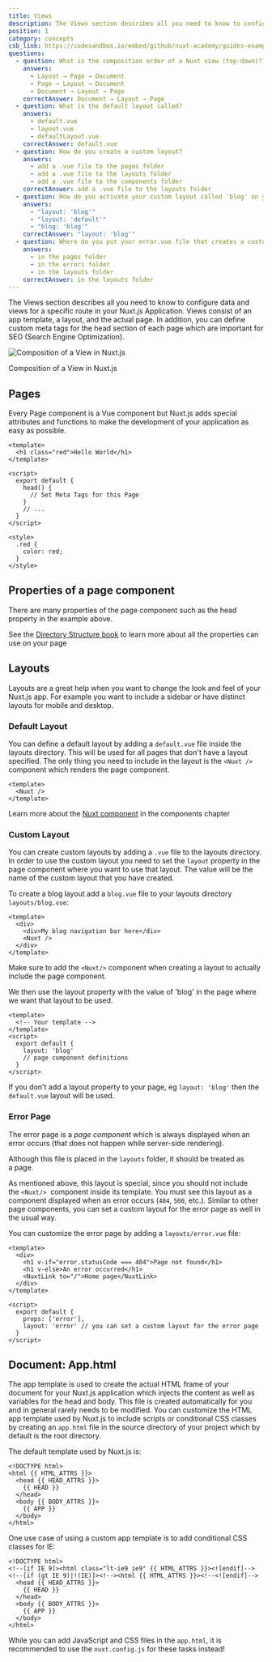 ```yaml
---
title: Views
description: The Views section describes all you need to know to configure data and views for a specific route in your Nuxt.js Application. Views consist of an app template, a layout, and the actual page.
position: 1
category: concepts
csb_link: https://codesandbox.io/embed/github/nuxt-academy/guides-examples/tree/master/02_concepts/01_views?fontsize=14&hidenavigation=1&theme=dark
questions:
  - question: What is the composition order of a Nuxt view (top-down)?
    answers:
      - Layout → Page → Document
      - Page → Layout → Document
      - Document → Layout → Page
    correctAnswer: Document → Layout → Page
  - question: What is the default layout called?
    answers:
      - default.vue
      - layout.vue
      - defaultLayout.vue
    correctAnswer: default.vue
  - question: How do you create a custom layout?
    answers:
      - add a .vue file to the pages folder
      - add a .vue file to the layouts folder
      - add a .vue file to the components folder
    correctAnswer: add a .vue file to the layouts folder
  - question: How do you activate your custom layout called 'blog' on your page?
    answers:
      - "layout: 'blog'"
      - "layout: 'default'"
      - "blog: 'blog'"
    correctAnswer: "layout: 'blog'"
  - question: Where do you put your error.vue file that creates a customized error page
    answers:
      - in the pages folder
      - in the errors folder
      - in the layouts folder
    correctAnswer: in the layouts folder
---
```


The Views section describes all you need to know to configure data and views for a specific route in your Nuxt.js Application. Views consist of an app template, a layout, and the actual page. In addition, you can define custom meta tags for the head section of each page which are important for SEO (Search Engine Optimization).

![Composition of a View in Nuxt.js](/docs/2.x/views.png)

Composition of a View in Nuxt.js

## Pages

Every Page component is a Vue component but Nuxt.js adds special attributes and functions to make the development of your application as easy as possible.

```html{}[pages/index.vue]
<template>
  <h1 class="red">Hello World</h1>
</template>

<script>
  export default {
    head() {
      // Set Meta Tags for this Page
    }
    // ...
  }
</script>

<style>
  .red {
    color: red;
  }
</style>
```

## Properties of a page component

There are many properties of the page component such as the head property in the example above.

<base-alert type="next">

See the [Directory Structure book](/docs/2.x/x/directory-structure/nuxt) to learn more about all the properties can use on your page

</base-alert>

## Layouts

Layouts are a great help when you want to change the look and feel of your Nuxt.js app. For example you want to include a sidebar or have distinct layouts for mobile and desktop.

### Default Layout

You can define a default layout by adding a `default.vue` file inside the layouts directory. This will be used for all pages that don't have a layout specified. The only thing you need to include in the layout is the `<Nuxt />` component which renders the page component.

```html{}[layouts/default.vue]
<template>
  <Nuxt />
</template>
```

<base-alert type="next">

Learn more about the [Nuxt component](/docs/2.x/x/features/nuxt-components) in the components chapter

</base-alert>

### Custom Layout

You can create custom layouts by adding a `.vue` file to the layouts directory. In order to use the custom layout you need to set the `layout` property in the page component where you want to use that layout. The value will be the name of the custom layout that you have created.

To create a blog layout add a `blog.vue` file to your layouts directory `layouts/blog.vue`:

```html{}[layouts/blog.vue]
<template>
  <div>
    <div>My blog navigation bar here</div>
    <Nuxt />
  </div>
</template>
```

<base-alert>

Make sure to add the `<Nuxt/>` component when creating a layout to actually include the page component.

</base-alert>

We then use the layout property with the value of 'blog' in the page where we want that layout to be used.

```html{}[pages/posts.vue]
<template>
  <!-- Your template -->
</template>
<script>
  export default {
    layout: 'blog'
    // page component definitions
  }
</script>
```

<base-alert type="info">

If you don't add a layout property to your page, eg `layout: 'blog'` then the `default.vue` layout will be used.

</base-alert>

<app-modal>
  <code-sandbox  :src="csb_link"></code-sandbox>
</app-modal>

### Error Page

The error page is a *page component* which is always displayed when an error occurs (that does not happen while server-side rendering).

<base-alert>

Although this file is placed in the `layouts` folder, it should be treated as a page.

</base-alert>

As mentioned above, this layout is special, since you should not include the `<Nuxt/>`  component inside its template. You must see this layout as a component displayed when an error occurs (`404`, `500`, etc.). Similar to other page components, you can set a custom layout for the error page as well in the usual way.

You can customize the error page by adding a `layouts/error.vue` file:

```html{}[layouts/error.vue]
<template>
  <div>
    <h1 v-if="error.statusCode === 404">Page not found</h1>
    <h1 v-else>An error occurred</h1>
    <NuxtLink to="/">Home page</NuxtLink>
  </div>
</template>

<script>
  export default {
    props: ['error'],
    layout: 'error' // you can set a custom layout for the error page
  }
</script>
```

## Document: App.html

The app template is used to create the actual HTML frame of your document for your Nuxt.js application which injects the content as well as variables for the head and body. This file is created automatically for you and in general rarely needs to be modified. You can customize the HTML app template used by Nuxt.js to include scripts or conditional CSS classes by creating an `app.html` file in the source directory of your project which by default is the root directory.

The default template used by Nuxt.js is:

```html{}[app.html]
<!DOCTYPE html>
<html {{ HTML_ATTRS }}>
  <head {{ HEAD_ATTRS }}>
    {{ HEAD }}
  </head>
  <body {{ BODY_ATTRS }}>
    {{ APP }}
  </body>
</html>
```

One use case of using a custom app template is to add conditional CSS classes for IE:

```html{}[app.html]
<!DOCTYPE html>
<!--[if IE 9]><html class="lt-ie9 ie9" {{ HTML_ATTRS }}><![endif]-->
<!--[if (gt IE 9)|!(IE)]><!--><html {{ HTML_ATTRS }}><!--<![endif]-->
  <head {{ HEAD_ATTRS }}>
    {{ HEAD }}
  </head>
  <body {{ BODY_ATTRS }}>
    {{ APP }}
  </body>
</html>
```

<base-alert type="info">

While you can add JavaScript and CSS files in the `app.html`, it is recommended to use the `nuxt.config.js` for these tasks instead!

</base-alert>

<quiz :questions="questions"></quiz>
